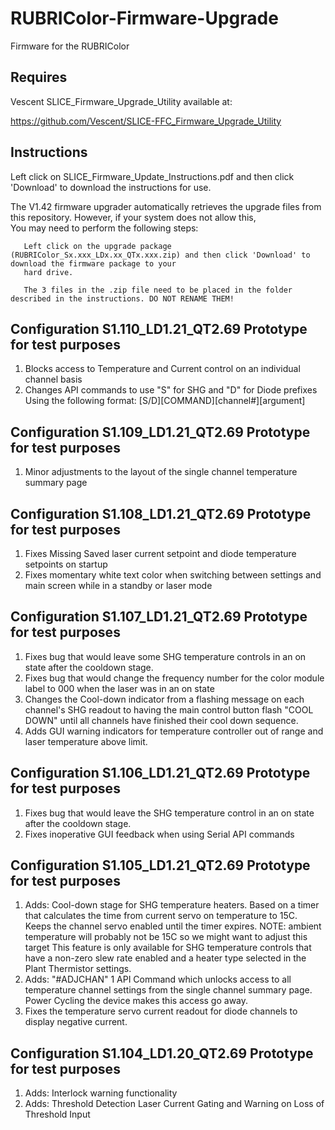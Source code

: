 # RUBRIColor-Firmware-Upgrade
Firmware for the RUBRIColor

## Requires 
  Vescent SLICE_Firmware_Upgrade_Utility available at:
  
  https://github.com/Vescent/SLICE-FFC_Firmware_Upgrade_Utility
## Instructions
 
  Left click on SLICE_Firmware_Update_Instructions.pdf and then click 'Download' to download the instructions for use.

  The V1.42 firmware upgrader automatically retrieves the upgrade files from this repository. However, if your system does not allow this,  
  You may need to perform the following steps:  
  
       Left click on the upgrade package (RUBRIColor_Sx.xxx_LDx.xx_QTx.xxx.zip) and then click 'Download' to download the firmware package to your  
       hard drive.
  
       The 3 files in the .zip file need to be placed in the folder described in the instructions. DO NOT RENAME THEM!  

## Configuration S1.110_LD1.21_QT2.69 Prototype for test purposes
1.  Blocks access to Temperature and Current control on an individual channel basis
2.  Changes API commands to use "S" for SHG and "D" for Diode prefixes 
    Using the following format:
    [S/D][COMMAND][channel#][argument]

## Configuration S1.109_LD1.21_QT2.69 Prototype for test purposes
1.  Minor adjustments to the layout of the single channel temperature summary page

## Configuration S1.108_LD1.21_QT2.69 Prototype for test purposes
1.  Fixes Missing Saved laser current setpoint and diode temperature setpoints on startup
2.  Fixes momentary white text color when switching between settings and main screen while in a standby or laser mode

## Configuration S1.107_LD1.21_QT2.69 Prototype for test purposes
1.  Fixes bug that would leave some SHG temperature controls in an on state after the cooldown stage.
2.  Fixes bug that would change the frequency number for the color module label to 000 when the laser was in an on state
3.  Changes the Cool-down indicator from a flashing message on each channel's SHG readout to having the main control button flash "COOL DOWN" 
    until all channels have finished their cool down sequence.
4.  Adds GUI warning indicators for temperature controller out of range and laser temperature above limit.	

## Configuration S1.106_LD1.21_QT2.69 Prototype for test purposes
1.  Fixes bug that would leave the SHG temperature control in an on state after the cooldown stage.
2.  Fixes inoperative GUI feedback when using Serial API commands

## Configuration S1.105_LD1.21_QT2.69 Prototype for test purposes
1.	Adds:
	Cool-down stage for SHG temperature heaters. Based on a timer that calculates the time from current servo on temperature to 15C. 
	Keeps the channel servo enabled until the timer expires. 
	NOTE: ambient temperature will probably not be 15C so we might want to adjust this target
	This feature is only available for SHG temperature controls that have a non-zero slew rate enabled and a heater type selected in the Plant Thermistor settings.
2.	Adds:
	"#ADJCHAN" 1 API Command which unlocks access to all temperature channel settings from the single channel summary page.
	Power Cycling the device makes this access go away.
3.	Fixes the temperature servo current readout for diode channels to display negative current. 	

## Configuration S1.104_LD1.20_QT2.69 Prototype for test purposes
1.	Adds:
	Interlock warning functionality
2.	Adds:
	Threshold Detection Laser Current Gating and Warning on Loss of Threshold Input

